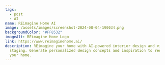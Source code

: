 ```yaml
---
tags:
  - post
  - AI
name: REimagine Home AI
image: /assets/images/screenshot-2024-08-04-190034.png
backgroundColor: "#FF8532"
imageAlt: REimagine Home Logo
link: https://www.reimaginehome.ai/
description: REimagine your home with AI-powered interior design and virtual
  staging. Generate personalized design concepts and inspiration to redesign
  your home.
---
```

